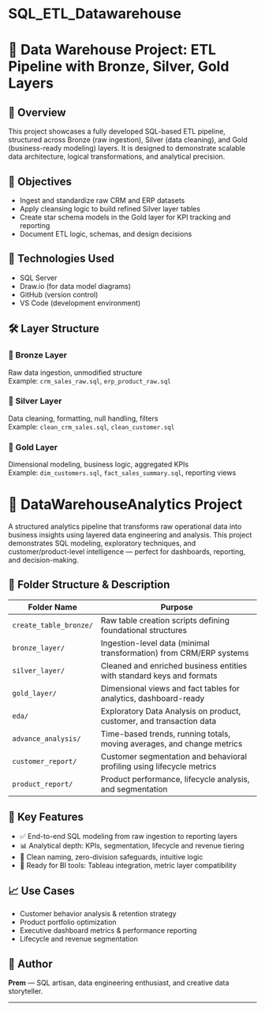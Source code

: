 # SQL_ETL_Datawarehouse
# 🧱 Data Warehouse Project: ETL Pipeline with Bronze, Silver, Gold Layers

## 📌 Overview
This project showcases a fully developed SQL-based ETL pipeline, structured across Bronze (raw ingestion), Silver (data cleaning), and Gold (business-ready modeling) layers. It is designed to demonstrate scalable data architecture, logical transformations, and analytical precision.

## 🎯 Objectives
- Ingest and standardize raw CRM and ERP datasets
- Apply cleansing logic to build refined Silver layer tables
- Create star schema models in the Gold layer for KPI tracking and reporting
- Document ETL logic, schemas, and design decisions

## 🧠 Technologies Used
- SQL Server
- Draw.io (for data model diagrams)
- GitHub (version control)
- VS Code  (development environment)

## 🛠️ Layer Structure

### 🔹 Bronze Layer
Raw data ingestion, unmodified structure  
Example: `crm_sales_raw.sql`, `erp_product_raw.sql`

### 🔸 Silver Layer
Data cleaning, formatting, null handling, filters  
Example: `clean_crm_sales.sql`, `clean_customer.sql`

### 🥇 Gold Layer
Dimensional modeling, business logic, aggregated KPIs  
Example: `dim_customers.sql`, `fact_sales_summary.sql`, reporting views

 # 🧠 DataWarehouseAnalytics Project

A structured analytics pipeline that transforms raw operational data into business insights using layered data engineering and analysis. This project demonstrates SQL modeling, exploratory techniques, and customer/product-level intelligence — perfect for dashboards, reporting, and decision-making.

## 📁 Folder Structure & Description

| Folder Name           | Purpose                                                                 |
|-----------------------|-------------------------------------------------------------------------|
| `create_table_bronze/`| Raw table creation scripts defining foundational structures             |
| `bronze_layer/`       | Ingestion-level data (minimal transformation) from CRM/ERP systems      |
| `silver_layer/`       | Cleaned and enriched business entities with standard keys and formats   |
| `gold_layer/`         | Dimensional views and fact tables for analytics, dashboard-ready        |
| `eda/`                | Exploratory Data Analysis on product, customer, and transaction data    |
| `advance_analysis/`   | Time-based trends, running totals, moving averages, and change metrics  |
| `customer_report/`    | Customer segmentation and behavioral profiling using lifecycle metrics  |
| `product_report/`     | Product performance, lifecycle analysis, and segmentation               |

## 🎯 Key Features

- ✅ End-to-end SQL modeling from raw ingestion to reporting layers
- 📊 Analytical depth: KPIs, segmentation, lifecycle and revenue tiering
- 🧹 Clean naming, zero-division safeguards, intuitive logic
- 🚀 Ready for BI tools: Tableau integration, metric layer compatibility

## 📈 Use Cases

- Customer behavior analysis & retention strategy
- Product portfolio optimization
- Executive dashboard metrics & performance reporting
- Lifecycle and revenue segmentation

## 👤 Author

**Prem** — SQL artisan, data engineering enthusiast, and creative data storyteller.

---
